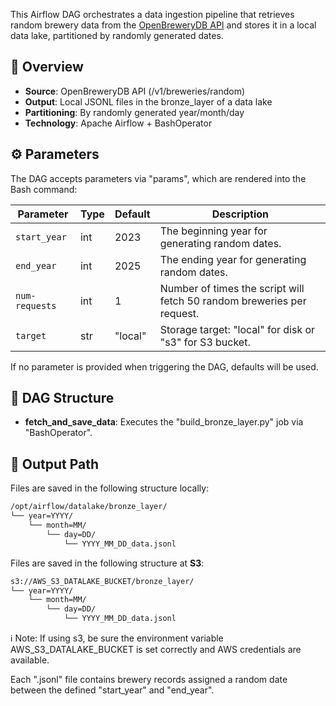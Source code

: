 This Airflow DAG orchestrates a data ingestion pipeline that retrieves random brewery data from the
[OpenBreweryDB API](https://www.openbrewerydb.org/) and stores it in a local data lake, partitioned by
randomly generated dates.

## 📌 Overview

- **Source**: OpenBreweryDB API (/v1/breweries/random)
- **Output**: Local JSONL files in the bronze_layer of a data lake
- **Partitioning**: By randomly generated year/month/day
- **Technology**: Apache Airflow + BashOperator

## ⚙️ Parameters

The DAG accepts parameters via "params", which are rendered into the Bash command:

| Parameter        | Type | Default | Description                                                            |
|------------------|------|---------|------------------------------------------------------------------------|
| `start_year`     | int  | 2023    | The beginning year for generating random dates.                        |
| `end_year`       | int  | 2025    | The ending year for generating random dates.                           |
| `num-requests`   | int  | 1       | Number of times the script will fetch 50 random breweries per request. |
| `target`         | str  | "local" | Storage target: "local" for disk or "s3" for S3 bucket.                |

If no parameter is provided when triggering the DAG, defaults will be used.

## 🧱 DAG Structure

- **fetch_and_save_data**: Executes the "build_bronze_layer.py" job via "BashOperator".

## 📁 Output Path

Files are saved in the following structure locally:
```bash
/opt/airflow/datalake/bronze_layer/
└── year=YYYY/
    └── month=MM/
        └── day=DD/
            └── YYYY_MM_DD_data.jsonl
```

Files are saved in the following structure at **S3**:
```bash
s3://AWS_S3_DATALAKE_BUCKET/bronze_layer/
└── year=YYYY/
    └── month=MM/
        └── day=DD/
            └── YYYY_MM_DD_data.jsonl
```
ℹ️ Note: If using s3, be sure the environment variable AWS_S3_DATALAKE_BUCKET is set correctly and AWS credentials
are available.

Each ".jsonl" file contains brewery records assigned a random date between the defined "start_year" and "end_year".